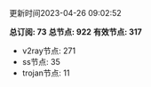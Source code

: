 更新时间2023-04-26 09:02:52

**总订阅: 73**
**总节点: 922**
**有效节点: 317**
- v2ray节点: 271
- ss节点: 35
- trojan节点: 11
